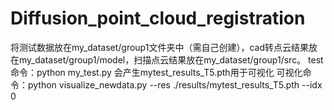 # Diffusion_point_cloud_registration

将测试数据放在my_dataset/group1文件夹中（需自己创建），cad转点云结果放在my_dataset/group1/model，扫描点云结果放在my_dataset/group1/src。
test命令：python my_test.py
会产生mytest_results_T5.pth用于可视化
可视化命令：python visualize_newdata.py --res ./results/mytest_results_T5.pth --idx 0

